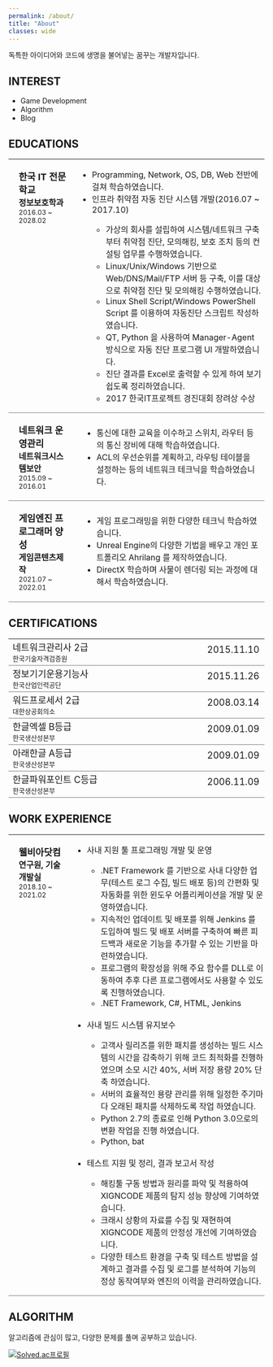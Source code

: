 ```yaml
---
permalink: /about/
title: "About"
classes: wide
---
```


독특한 아이디어와 코드에 생명을 불어넣는 꿈꾸는 개발자입니다.

## INTEREST

* Game Development
* Algorithm 
* Blog

## EDUCATIONS

<style type="text/css">
tr, td {
  vertical-align: top;
}
</style>

<table style="border-collapse:collapse;width:100%;">
  <tr style="border-bottom:1px solid grey;padding:10px;" valign="top">
    <td style="padding:20px;" width="27%" valign="top">
      <font size="4"><b>한국 IT 전문학교</b></font><br/> 
      <font size="3"><b>정보보호학과</b></font><br/> 
      <font size="2">2016.03 ~ 2028.02</font>
    </td>
    <td style="padding:1px;" width="100%">
      <ul>
        <li>Programming, Network, OS, DB, Web 전반에 걸쳐 학습하였습니다.</li>
        <li>인프라 취약점 자동 진단 시스템 개발(2016.07 ~ 2017.10)</li>
        <ul>
          <li>가상의 회사를 설립하여 시스템/네트워크 구축부터 취약점 진단, 모의해킹, 보호 조치 등의 컨설팅 업무를 수행하였습니다.</li>
          <li>Linux/Unix/Windows 기반으로 Web/DNS/Mail/FTP 서버 등 구축, 이를 대상으로 취약점 진단 및 모의해킹 수행하였습니다.</li>
          <li>Linux Shell Script/Windows PowerShell Script 를 이용하여 자동진단 스크립트 작성하였습니다.</li>
          <li>QT, Python 을 사용하여 Manager-Agent 방식으로 자동 진단 프로그램 UI 개발하였습니다.</li>
          <li>진단 결과를 Excel로 출력할 수 있게 하여 보기 쉽도록 정리하였습니다.</li>
          <li>2017 한국IT프로젝트 경진대회 장려상 수상</li>
        </ul>
      </ul>
    </td>
  </tr>
  <tr style="border-bottom:1px solid grey;padding:20px" valign="top">
    <td style="padding:20px;">
      <font size="4"><b>네트워크 운영관리</b></font><br/> 
      <font size="3"><b>네트워크시스템보안</b></font><br/> 
      <font size="2">2015.09 ~ 2016.01</font>
    </td>
    <td style="padding:10px;">
      <ul>
        <li>통신에 대한 교육을 이수하고 스위치, 라우터 등의 통신 장비에 대해 학습하였습니다.</li>
        <li>ACL의 우선순위를 계획하고, 라우팅 테이블을 설정하는 등의 네트워크 테크닉을 학습하였습니다.</li>
      </ul>
    </td>
  </tr>
  <tr style="border-bottom:1px solid grey;padding:20px" valign="top">
    <td style="padding:20px;">
      <font size="4"><b>게임엔진 프로그래머 양성</b></font><br/> 
      <font size="3"><b>게임콘텐츠제작</b></font><br/> 
      <font size="2">2021.07 ~ 2022.01</font>
    </td>
    <td style="padding:10px;">
      <ul>
        <li>게임 프로그래밍을 위한 다양한 테크닉 학습하였습니다.</li>
        <li>Unreal Engine의 다양한 기법을 배우고 개인 포트폴리오 Ahrilang 를 제작하였습니다.</li>
        <li>DirectX 학습하며 사물이 렌더링 되는 과정에 대해서 학습하였습니다.</li>
      </ul>
    </td>
  </tr>
</table>


## CERTIFICATIONS

<table style="border-collapse:collapse;">
  <tr style="border-bottom:1px solid grey;padding:10px;">
    <td width="100%">
      <font size="4">네트워크관리사 2급</font><br/>
      <font size="2">한국기술자격검증원</font>
    </td>
    <td style="padding:10px;" width="30%">
      <font size="4">2015.11.10</font>
    </td>
  </tr>
  <tr style="border-bottom:1px solid grey;padding:10px">
    <td>
      <font size="4">정보기기운용기능사</font><br/>
      <font size="2">한국산업인력공단</font>
    </td>
    <td style="padding:10px;">
      <font size="4">2015.11.26</font>
    </td>
  </tr>
  <tr style="border-bottom:1px solid grey;padding:10px">
    <td>
      <font size="4">워드프로세서 2급</font><br/>
      <font size="2">대한상공회의소</font>
    </td>
    <td style="padding:10px;">
      <font size="4">2008.03.14</font>
    </td>
  </tr>
  <tr style="border-bottom:1px solid grey;padding:10px">
    <td>
      <font size="4">한글엑셀 B등급</font><br/>
      <font size="2">한국생산성본부</font>
    </td>
    <td style="padding:10px;">
      <font size="4">2009.01.09</font>
    </td>
  </tr>
  <tr style="border-bottom:1px solid grey;padding:10px">
    <td>
      <font size="4">아래한글 A등급</font><br/>
      <font size="2">한국생산성본부</font>
    </td>
    <td style="padding:10px;">
      <font size="4">2009.01.09</font>
    </td>
  </tr>
  <tr style="border-bottom:1px solid grey;padding:10px">
    <td>
      <font size="4">한글파워포인트 C등급</font><br/>
      <font size="2">한국생산성본부</font>
    </td>
    <td style="padding:10px;">
      <font size="4">2006.11.09</font>
    </td>
  </tr>
</table>

## WORK EXPERIENCE

<table style="border-collapse:collapse;width:100%">
  <tr style="border-bottom:1px solid grey;padding:10px;" valign="top">
    <td width="25%" style="padding:20px">
      <font size="4"><b>웰비아닷컴</b></font><br/> 
      <font size="3"><b>연구원, 기술개발실</b></font><br/> 
      <font size="2">2018.10 ~ 2021.02</font>
    </td>
    <td style="padding:1px;" width="75%">
      <ul>
        <li>사내 지원 툴 프로그래밍 개발 및 운영</li>
        <ul>
          <li>.NET Framework 를 기반으로 사내 다양한 업무(테스트 로그 수집, 빌드 배포 등)의 간편화 및 자동화를 위한 윈도우 어플리케이션을 개발 및 운영하였습니다.</li>
          <li>지속적인 업데이트 및 배포를 위해 Jenkins 를 도입하여 빌드 및 배포 서버를 구축하여 빠른 피드백과 새로운 기능을 추가할 수 있는 기반을 마련하였습니다.</li>
          <li>프로그램의 확장성을 위해 주요 함수를 DLL로 이동하여 추후 다른 프로그램에서도 사용할 수 있도록 진행하였습니다.</li>
          <li>.NET Framework, C#, HTML, Jenkins</li>
        </ul>
        <br/>
        <li>사내 빌드 시스템 유지보수</li>
        <ul>
          <li>고객사 릴리즈를 위한 패치를 생성하는 빌드 시스템의 시간을 감축하기 위해 코드 최적화를 진행하였으며 소모 시간 40%, 서버 저장 용량 20% 단축 하였습니다.</li>
          <li>서버의 효율적인 용량 관리를 위해 일정한 주기마다 오래된 패치를 삭제하도록 작업 하였습니다.</li>
          <li>Python 2.7의 종료로 인해 Python 3.0으로의 변환 작업을 진행 하였습니다.</li>
          <li>Python, bat</li>
        </ul>
        <br/>
        <li>테스트 지원 및 정리, 결과 보고서 작성</li>
        <ul>
          <li>해킹툴 구동 방법과 원리를 파악 및 적용하여 XIGNCODE 제품의 탐지 성능 향상에 기여하였습니다.</li>
          <li>크래시 상황의 자료를 수집 및 재현하여 XIGNCODE 제품의 안정성 개선에 기여하였습니다.</li>
          <li>다양한 테스트 환경을 구축 및 테스트 방법을 설계하고 결과를 수집 및 로그를 분석하여 기능의 정상 동작여부와 엔진의 이력을 관리하였습니다.</li>
        </ul>
      </ul>
    </td>
  </tr>
</table>


## ALGORITHM

알고리즘에 관심이 많고, 다양한 문제를 풀며 공부하고 있습니다.

[![Solved.ac프로필](http://mazassumnida.wtf/api/v2/generate_badge?boj=megaton920)](https://solved.ac/megaton920)
